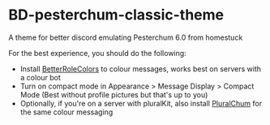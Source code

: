 # BD-pesterchum-classic-theme
A theme for better discord emulating Pesterchum 6.0 from homestuck

For the best experience, you should do the following:
- Install [BetterRoleColors](https://betterdiscord.app/plugin/BetterRoleColors) to colour messages, works best on servers with a colour bot
- Turn on compact mode in Appearance > Message Display > Compact Mode (Best without profile pictures but that's up to you)
- Optionally, if you're on a server with pluralKit, also install [PluralChum](https://github.com/estroBiologist/pluralchum/tree/1.12) for the same colour messaging

